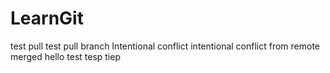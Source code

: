 # LearnGit
test pull
test pull branch
Intentional conflict
intentional conflict from remote
merged
hello
test
tesp tiep
